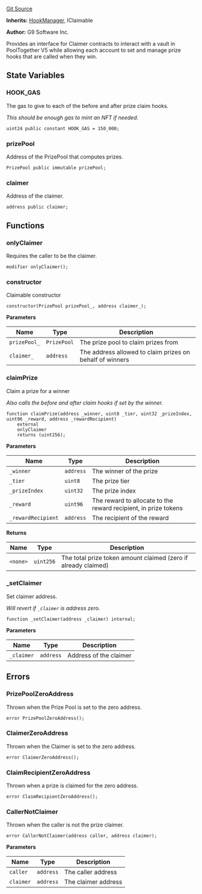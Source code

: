 [Git Source](https://github.com/generationsoftware/pt-v5-vault/blob/a10aaa1d1a04e19253a8a7c64aa384e2cb67fb2e/src/abstract/Claimable.sol)

**Inherits:**
[HookManager](./HookManager.md), IClaimable

**Author:**
G9 Software Inc.

Provides an interface for Claimer contracts to interact with a vault in PoolTogether
V5 while allowing each account to set and manage prize hooks that are called when they win.


## State Variables
### HOOK_GAS
The gas to give to each of the before and after prize claim hooks.

*This should be enough gas to mint an NFT if needed.*


```solidity
uint24 public constant HOOK_GAS = 150_000;
```


### prizePool
Address of the PrizePool that computes prizes.


```solidity
PrizePool public immutable prizePool;
```


### claimer
Address of the claimer.


```solidity
address public claimer;
```


## Functions
### onlyClaimer

Requires the caller to be the claimer.


```solidity
modifier onlyClaimer();
```

### constructor

Claimable constructor


```solidity
constructor(PrizePool prizePool_, address claimer_);
```
**Parameters**

|Name|Type|Description|
|----|----|-----------|
|`prizePool_`|`PrizePool`|The prize pool to claim prizes from|
|`claimer_`|`address`|The address allowed to claim prizes on behalf of winners|


### claimPrize

Claim a prize for a winner

*Also calls the before and after claim hooks if set by the winner.*


```solidity
function claimPrize(address _winner, uint8 _tier, uint32 _prizeIndex, uint96 _reward, address _rewardRecipient)
    external
    onlyClaimer
    returns (uint256);
```
**Parameters**

|Name|Type|Description|
|----|----|-----------|
|`_winner`|`address`|The winner of the prize|
|`_tier`|`uint8`|The prize tier|
|`_prizeIndex`|`uint32`|The prize index|
|`_reward`|`uint96`|The reward to allocate to the reward recipient, in prize tokens|
|`_rewardRecipient`|`address`|The recipient of the reward|

**Returns**

|Name|Type|Description|
|----|----|-----------|
|`<none>`|`uint256`|The total prize token amount claimed (zero if already claimed)|


### _setClaimer

Set claimer address.

*Will revert if `_claimer` is address zero.*


```solidity
function _setClaimer(address _claimer) internal;
```
**Parameters**

|Name|Type|Description|
|----|----|-----------|
|`_claimer`|`address`|Address of the claimer|


## Errors
### PrizePoolZeroAddress
Thrown when the Prize Pool is set to the zero address.


```solidity
error PrizePoolZeroAddress();
```

### ClaimerZeroAddress
Thrown when the Claimer is set to the zero address.


```solidity
error ClaimerZeroAddress();
```

### ClaimRecipientZeroAddress
Thrown when a prize is claimed for the zero address.


```solidity
error ClaimRecipientZeroAddress();
```

### CallerNotClaimer
Thrown when the caller is not the prize claimer.


```solidity
error CallerNotClaimer(address caller, address claimer);
```

**Parameters**

|Name|Type|Description|
|----|----|-----------|
|`caller`|`address`|The caller address|
|`claimer`|`address`|The claimer address|

